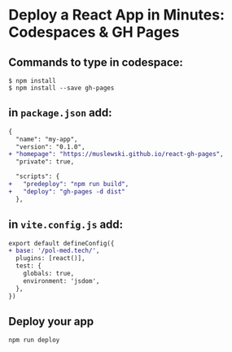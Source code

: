 # Deploy a React App in Minutes: Codespaces & GH Pages

## Commands to type in codespace:
```shell
$ npm install
$ npm install --save gh-pages
```


## in `package.json` add:
```diff
{
  "name": "my-app",
  "version": "0.1.0",
+ "homepage": "https://muslewski.github.io/react-gh-pages",
  "private": true,

  "scripts": {
+   "predeploy": "npm run build",
+   "deploy": "gh-pages -d dist"
  },
```



## in `vite.config.js` add:
```diff
export default defineConfig({
+ base: '/pol-med.tech/',
  plugins: [react()],
  test: {
    globals: true,
    environment: 'jsdom',
  },
})
```

## Deploy your app
`npm run deploy`
